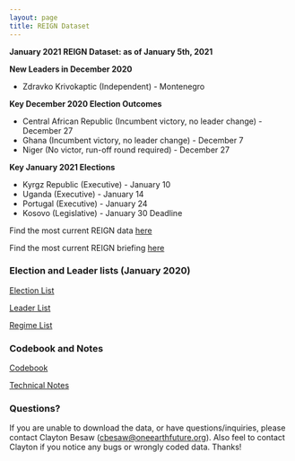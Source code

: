```yaml
---
layout: page
title: REIGN Dataset
---
```


**January 2021 REIGN Dataset: as of January 5th, 2021**

**New Leaders in December 2020**
  * Zdravko Krivokaptic (Independent) - Montenegro 
  
**Key December 2020 Election Outcomes**
  * Central African Republic (Incumbent victory, no leader change) - December 27
  * Ghana (Incumbent victory, no leader change) - December 7
  * Niger (No victor, run-off round required) - December 27
  
**Key January 2021 Elections**
  * Kyrgz Republic (Executive) - January 10
  * Uganda (Executive) - January 14
  * Portugal (Executive) - January 24
  * Kosovo (Legislative) - January 30 Deadline
  
Find the most current REIGN data [here](https://cdn.rawgit.com/OEFDataScience/REIGN.github.io/gh-pages/data_sets/REIGN_2021_1.csv) 

Find the most current REIGN briefing [here](https://t.co/jPy5LoaRzj?amp=1)


### Election and Leader lists (January 2020)

[Election List](https://cdn.rawgit.com/OEFDataScience/REIGN.github.io/gh-pages/data_sets/electionlist_1_21.csv)

[Leader List](https://cdn.rawgit.com/OEFDataScience/REIGN.github.io/gh-pages/data_sets/leaderlist_1_21.csv)

[Regime List](https://cdn.rawgit.com/OEFDataScience/REIGN.github.io/gh-pages/data_sets/regime_list.csv)
	
### Codebook and Notes

[Codebook](https://cdn.rawgit.com/OEFDataScience/REIGN.github.io/gh-pages/documents/reign_codebook.pdf)

[Technical Notes](https://cdn.rawgit.com/OEFDataScience/REIGN.github.io/gh-pages/documents/reign_notes.pdf)



### Questions?

If you are unable to download the data, or have questions/inquiries, please contact Clayton Besaw (<cbesaw@oneearthfuture.org>). Also feel to contact Clayton if you notice any bugs or wrongly coded data. Thanks!

